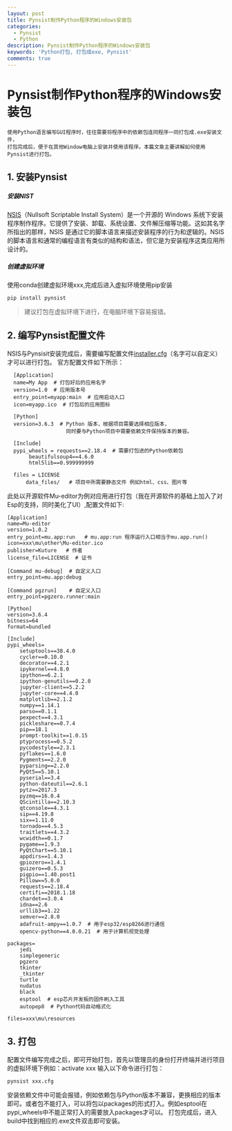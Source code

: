 ```yaml
---
layout: post
title: Pynsist制作Python程序的Windows安装包
categories:
  - Pynsist
  - Python
description: Pynsist制作Python程序的Windows安装包
keywords: 'Python打包, 打包成exe, Pynsist'
comments: true
---
```


# Pynsist制作Python程序的Windows安装包
```
使用Python语言编写GUI程序时，往往需要将程序中的依赖包连同程序一同打包成.exe安装文件，
打包完成后，便于在其他Window电脑上安装并使用该程序。本篇文章主要讲解如何使用Pynsist进行打包。
```

## 1. 安装Pynsist

##### 安装NIST
[NSIS](https://www.baidu.com/link?url=gUJe8bNlUIK5cKHwuKL1YygidcmbMVQuj4e_jfr6e-ye8IcgDg-omtb2oxl9Whsf&wd=&eqid=c615fdac0007654a000000025ca450be)（Nullsoft Scriptable Install System）是一个开源的 Windows 系统下安装程序制作程序。它提供了安装、卸载、系统设置、文件解压缩等功能。这如其名字所指出的那样，NSIS 是通过它的脚本语言来描述安装程序的行为和逻辑的。NSIS 的脚本语言和通常的编程语言有类似的结构和语法，但它是为安装程序这类应用所设计的。
##### 创建虚拟环境
使用conda创建虚拟环境xxx,完成后进入虚拟环境使用pip安装

```
pip install pynsist
```
> 建议打包在虚拟环境下进行，在电脑环境下容易报错。

## 2. 编写Pynsist配置文件
NSIS与Pynsisit安装完成后，需要编写配置文件[installer.cfg](https://pynsist.readthedocs.io/en/2.3/)（名字可以自定义）才可以进行打包。
官方配置文件如下所示：

```
  [Application]
  name=My App  # 打包好后的应用名字
  version=1.0  # 应用版本号
  entry_point=myapp:main  # 应用启动入口
  icon=myapp.ico  # 打包后的应用图标
  
  [Python]
  version=3.6.3  # Python 版本，根据项目需要选择相应版本，
                   同时要与Python项目中需要依赖文件保持版本的兼容。
  
  [Include]
  pypi_wheels = requests==2.18.4  # 需要打包进的Python依赖包
       beautifulsoup4==4.6.0
       html5lib==0.999999999
  
  files = LICENSE
      data_files/   # 项目中所需要静态文件 例如html、css、图片等
```

此处以开源软件Mu-editor为例对应用进行打包（我在开源软件的基础上加入了对Esp的支持，同时美化了UI）,配置文件如下:

```
[Application]
name=Mu-editor
version=1.0.2
entry_point=mu.app:run   # mu.app:run 程序运行入口相当于mu.app.run()
icon=xxx\mu\other\Mu-editor.ico
publisher=Kuture   # 作者
license_file=LICENSE  # 证书

[Command mu-debug]  # 自定义入口
entry_point=mu.app:debug

[Command pgzrun]    # 自定义入口 
entry_point=pgzero.runner:main

[Python]
version=3.6.4
bitness=64    
format=bundled

[Include]
pypi_wheels=
    setuptools==38.4.0
    cycler==0.10.0
    decorator==4.2.1
    ipykernel==4.8.0
    ipython==6.2.1
    ipython-genutils==0.2.0
    jupyter-client==5.2.2
    jupyter-core==4.4.0
    matplotlib==2.1.2
    numpy==1.14.1
    parso==0.1.1
    pexpect==4.3.1
    pickleshare==0.7.4
    pip==18.1
    prompt-toolkit==1.0.15
    ptyprocess==0.5.2
    pycodestyle==2.3.1
    pyflakes==1.6.0
    Pygments==2.2.0
    pyparsing==2.2.0
    PyQt5==5.10.1
    pyserial==3.4
    python-dateutil==2.6.1
    pytz==2017.3
    pyzmq==16.0.4
    QScintilla==2.10.3
    qtconsole==4.3.1
    sip==4.19.8
    six==1.11.0
    tornado==4.5.3
    traitlets==4.3.2
    wcwidth==0.1.7
    pygame==1.9.3
    PyQtChart==5.10.1
    appdirs==1.4.3
    gpiozero==1.4.1
    guizero==0.5.3
    pigpio==1.40.post1
    Pillow==5.0.0
    requests==2.18.4
    certifi==2018.1.18
    chardet==3.0.4
    idna==2.6
    urllib3==1.22
    semver==2.8.0
    adafruit-ampy==1.0.7  # 用于esp32/esp8266进行通信
    opencv-python==4.0.0.21  # 用于计算机视觉处理

packages=
    jedi
    simplegeneric
    pgzero
    tkinter
    _tkinter
    turtle
    nudatus
    black
    esptool  # esp芯片开发板的固件刷入工具
    autopep8  # Python代码自动格式化

files=xxx\mu\resources
```
## 3. 打包
配置文件编写完成之后，即可开始打包，首先以管理员的身份打开终端并进行项目的虚拟环境下例如：activate xxx 输入以下命令进行打包：

```
pynsist xxx.cfg
```
安装依赖文件中可能会报错，例如依赖包与Python版本不兼容，更换相应的版本即可。或者包不能打入，可以将包以packages的形式打入。例如esptool在pypi_wheels中不能正常打入的需要放入packages才可以。
打包完成后，进入build中找到相应的.exe文件双击即可安装。


